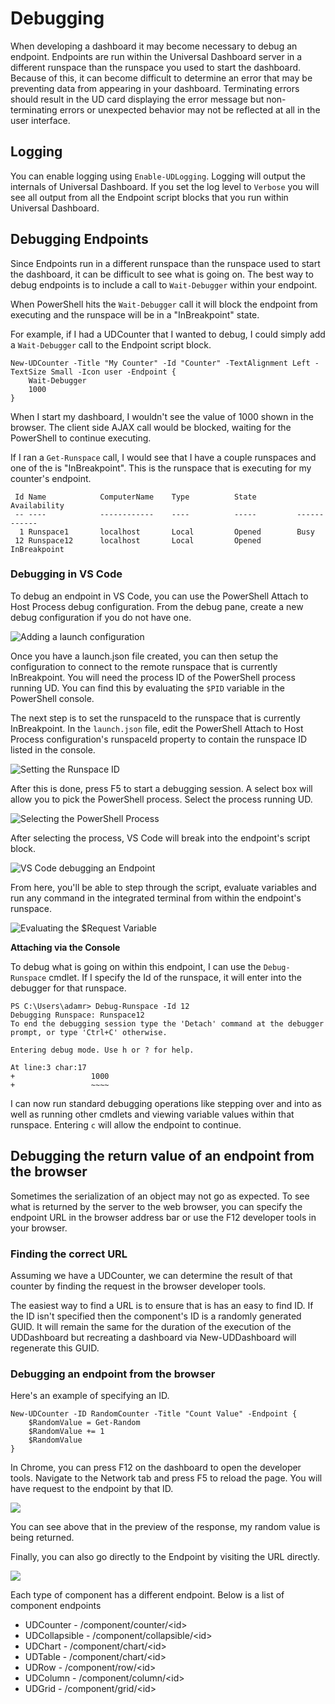 # Debugging

When developing a dashboard it may become necessary to debug an endpoint. Endpoints are run within the Universal Dashboard server in a different runspace than the runspace you used to start the dashboard. Because of this, it can become difficult to determine an error that may be preventing data from appearing in your dashboard. Terminating errors should result in the UD card displaying the error message but non-terminating errors or unexpected behavior may not be reflected at all in the user interface.

## Logging 

You can enable logging using `Enable-UDLogging`. Logging will output the internals of Universal Dashboard. If you set the log level to `Verbose` you will see all output from all the Endpoint script blocks that you run within Universal Dashboard. 

## Debugging Endpoints

Since Endpoints run in a different runspace than the runspace used to start the dashboard, it can be difficult to see what is going on. The best way to debug endpoints is to include a call to `Wait-Debugger` within your endpoint.

When PowerShell hits the `Wait-Debugger` call it will block the endpoint from executing and the runspace will be in a "InBreakpoint" state.

For example, if I had a UDCounter that I wanted to debug, I could simply add a `Wait-Debugger` call to the Endpoint script block.

```text
New-UDCounter -Title "My Counter" -Id "Counter" -TextAlignment Left -TextSize Small -Icon user -Endpoint {
    Wait-Debugger
    1000
}
```

When I start my dashboard, I wouldn't see the value of 1000 shown in the browser. The client side AJAX call would be blocked, waiting for the PowerShell to continue executing.

If I ran a `Get-Runspace` call, I would see that I have a couple runspaces and one of the is "InBreakpoint". This is the runspace that is executing for my counter's endpoint.

```text
 Id Name            ComputerName    Type          State         Availability
 -- ----            ------------    ----          -----         ------------
  1 Runspace1       localhost       Local         Opened        Busy
 12 Runspace12      localhost       Local         Opened        InBreakpoint
```

### **Debugging in VS Code**

To debug an endpoint in VS Code, you can use the PowerShell Attach to Host Process debug configuration. From the debug pane, create a new debug configuration if you do not have one. 

![Adding a launch configuration](.gitbook/assets/image%20%2825%29.png)

Once you have a launch.json file created, you can then setup the configuration to connect to the remote runspace that is currently InBreakpoint. You will need the process ID of the PowerShell process running UD. You can find this by evaluating the `$PID` variable in the PowerShell console. 

The next step is to set the runspaceId to the runspace that is currently InBreakpoint. In the `launch.json` file, edit the PowerShell Attach to Host Process configuration's runspaceId property to contain the runspace ID listed in the console. 

![Setting the Runspace ID](.gitbook/assets/image%20%2863%29.png)

After this is done, press F5 to start a debugging session. A select box will allow you to pick the PowerShell process. Select the process running UD. 

![Selecting the PowerShell Process](.gitbook/assets/image%20%2836%29.png)

After selecting the process, VS Code will break into the endpoint's script block. 

![VS Code debugging an Endpoint](.gitbook/assets/image%20%289%29.png)

From here, you'll be able to step through the script, evaluate variables and run any command in the integrated terminal from within the endpoint's runspace. 

![Evaluating the $Request Variable](.gitbook/assets/image%20%2864%29.png)

**Attaching via the Console**

To debug what is going on within this endpoint, I can use the `Debug-Runspace` cmdlet. If I specify the Id of the runspace, it will enter into the debugger for that runspace.

```text
PS C:\Users\adamr> Debug-Runspace -Id 12
Debugging Runspace: Runspace12
To end the debugging session type the 'Detach' command at the debugger prompt, or type 'Ctrl+C' otherwise.

Entering debug mode. Use h or ? for help.

At line:3 char:17
+                 1000
+                 ~~~~
```

I can now run standard debugging operations like stepping over and into as well as running other cmdlets and viewing variable values within that runspace. Entering `c` will allow the endpoint to continue.

## Debugging the return value of an endpoint from the browser

Sometimes the serialization of an object may not go as expected. To see what is returned by the server to the web browser, you can specify the endpoint URL in the browser address bar or use the F12 developer tools in your browser.

### Finding the correct URL

Assuming we have a UDCounter, we can determine the result of that counter by finding the request in the browser developer tools.

The easiest way to find a URL is to ensure that is has an easy to find ID. If the ID isn't specified then the component's ID is a randomly generated GUID. It will remain the same for the duration of the execution of the UDDashboard but recreating a dashboard via New-UDDashboard will regenerate this GUID.

### Debugging an endpoint from the browser

Here's an example of specifying an ID.

```text
New-UDCounter -ID RandomCounter -Title "Count Value" -Endpoint {
    $RandomValue = Get-Random
    $RandomValue += 1
    $RandomValue
}
```

In Chrome, you can press F12 on the dashboard to open the developer tools. Navigate to the Network tab and press F5 to reload the page. You will have request to the endpoint by that ID.

![](.gitbook/assets/chrome-dev-tools-debugging.png)

You can see above that in the preview of the response, my random value is being returned.

Finally, you can also go directly to the Endpoint by visiting the URL directly.

![](.gitbook/assets/debugging-url-directly.png)

Each type of component has a different endpoint. Below is a list of component endpoints

* UDCounter - /component/counter/&lt;id&gt;
* UDCollapsible - /component/collapsible/&lt;id&gt;
* UDChart - /component/chart/&lt;id&gt;
* UDTable - /component/chart/&lt;id&gt;
* UDRow - /component/row/&lt;id&gt;
* UDColumn - /component/column/&lt;id&gt;
* UDGrid - /component/grid/&lt;id&gt;

